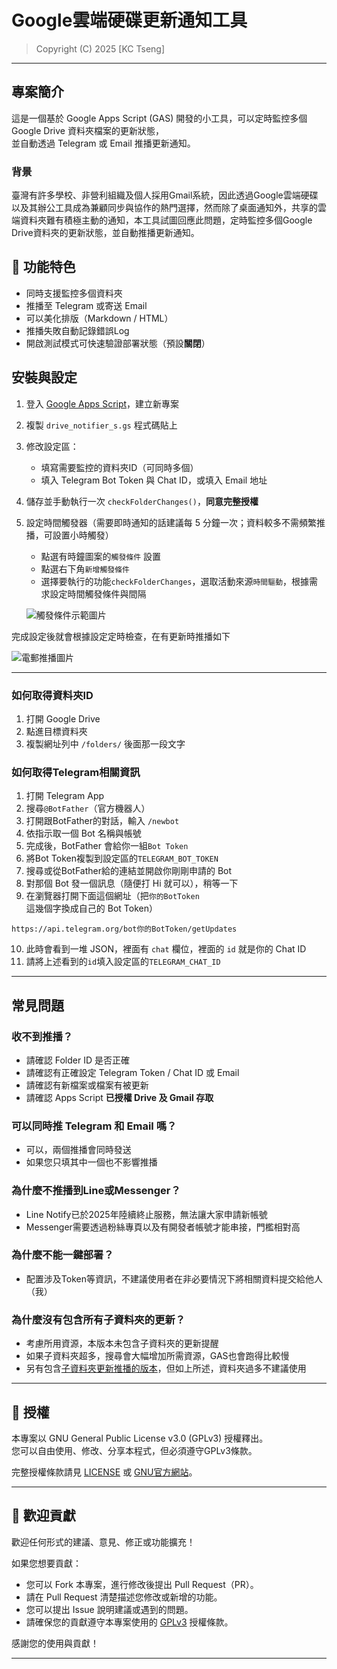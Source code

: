 # Google雲端硬碟更新通知工具

> Copyright (C) 2025 [KC Tseng]

---

## 專案簡介

這是一個基於 Google Apps Script (GAS) 開發的小工具，可以定時監控多個 Google Drive 資料夾檔案的更新狀態，  
並自動透過 Telegram 或 Email 推播更新通知。

### 背景

臺灣有許多學校、非營利組織及個人採用Gmail系統，因此透過Google雲端硬碟以及其辦公工具成為兼顧同步與協作的熱門選擇，然而除了桌面通知外，共享的雲端資料夾難有積極主動的通知，本工具試圖回應此問題，定時監控多個Google Drive資料夾的更新狀態，並自動推播更新通知。



## 🚀 功能特色
- 同時支援監控多個資料夾
- 推播至 Telegram 或寄送 Email
- 可以美化排版（Markdown / HTML）
- 推播失敗自動記錄錯誤Log
- 開啟測試模式可快速驗證部署狀態（預設**關閉**）


## 安裝與設定

1. 登入 [Google Apps Script](https://script.google.com/)，建立新專案
2. 複製 `drive_notifier_s.gs` 程式碼貼上
3. 修改設定區：
   - 填寫需要監控的資料夾ID（可同時多個）
   - 填入 Telegram Bot Token 與 Chat ID，或填入 Email 地址
4. 儲存並手動執行一次 `checkFolderChanges()`，**同意完整授權**
5. 設定時間觸發器（需要即時通知的話建議每 5 分鐘一次；資料較多不需頻繁推播，可設置小時觸發）
    * 點選有時鐘圖案的`觸發條件` 設置
    * 點選右下角`新增觸發條件`
    * 選擇要執行的功能`checkFolderChanges`，選取活動來源`時間驅動`，根據需求設定時間觸發條件與間隔
    
    ![觸發條件示範圖片](https://ik.imagekit.io/kctseng/trigger.png?updatedAt=1745894510762)

完成設定後就會根據設定定時檢查，在有更新時推播如下

![電郵推播圖片](https://ik.imagekit.io/kctseng/IMG_4744.jpg?updatedAt=1745894863680)



---

### 如何取得資料夾ID
1.  打開 Google Drive
2.  點進目標資料夾
3.  複製網址列中 `/folders/` 後面那一段文字

### 如何取得Telegram相關資訊
1. 打開 Telegram App
2. 搜尋`@BotFather`（官方機器人）
3. 打開跟BotFather的對話，輸入 `/newbot`
4. 依指示取一個 Bot 名稱與帳號
5. 完成後，BotFather 會給你一組`Bot Token`
6. 將Bot Token複製到設定區的`TELEGRAM_BOT_TOKEN`
7. 搜尋或從BotFather給的連結並開啟你剛剛申請的 Bot
8. 對那個 Bot 發一個訊息（隨便打 Hi 就可以），稍等一下
9. 在瀏覽器打開下面這個網址（把`你的BotToken`這幾個字換成自己的 Bot Token）

```
https://api.telegram.org/bot你的BotToken/getUpdates

```
10. 此時會看到一堆 JSON，裡面有 `chat` 欄位，裡面的 `id` 就是你的 Chat ID
11. 請將上述看到的`id`填入設定區的`TELEGRAM_CHAT_ID`





---

## 常見問題

### 收不到推播？
- 請確認 Folder ID 是否正確
- 請確認有正確設定 Telegram Token / Chat ID 或 Email
- 請確認有新檔案或檔案有被更新
- 請確認 Apps Script **已授權 Drive 及 Gmail 存取**

### 可以同時推 Telegram 和 Email 嗎？
- 可以，兩個推播會同時發送
- 如果您只填其中一個也不影響推播

### 為什麼不推播到Line或Messenger？
- Line Notify已於2025年陸續終止服務，無法讓大家申請新帳號
- Messenger需要透過粉絲專頁以及有開發者帳號才能串接，門檻相對高

### 為什麼不能一鍵部署？
- 配置涉及Token等資訊，不建議使用者在非必要情況下將相關資料提交給他人（我）

### 為什麼沒有包含所有子資料夾的更新？
- 考慮所用資源，本版本未包含子資料夾的更新提醒
- 如果子資料夾超多，搜尋會大幅增加所需資源，GAS也會跑得比較慢
- 另有包含[子資料夾更新推播的版本](https://github.com/jokctseng/GDriveNotifyXL)，但如上所述，資料夾過多不建議使用


---

## 📄 授權

本專案以 GNU General Public License v3.0 (GPLv3) 授權釋出。  
您可以自由使用、修改、分享本程式，但必須遵守GPLv3條款。

完整授權條款請見 [LICENSE](./LICENSE) 或 [GNU官方網站](https://www.gnu.org/licenses/gpl-3.0.html)。

---


## 🤝 歡迎貢獻

歡迎任何形式的建議、意見、修正或功能擴充！

如果您想要貢獻：

- 您可以 Fork 本專案，進行修改後提出 Pull Request（PR）。
- 請在 Pull Request 清楚描述您修改或新增的功能。
- 您可以提出 Issue 說明建議或遇到的問題。             
- 請確保您的貢獻遵守本專案使用的 [GPLv3](https://www.gnu.org/licenses/gpl-3.0.html) 授權條款。


感謝您的使用與貢獻！

---
